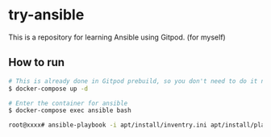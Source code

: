 # try-ansible
This is a repository for learning Ansible using Gitpod. (for myself)

## How to run

```sh
# This is already done in Gitpod prebuild, so you don't need to do it normally.
$ docker-compose up -d              

# Enter the container for ansible
$ docker-compose exec ansible bash

root@xxxx# ansible-playbook -i apt/install/inventry.ini apt/install/playbook.yml
```